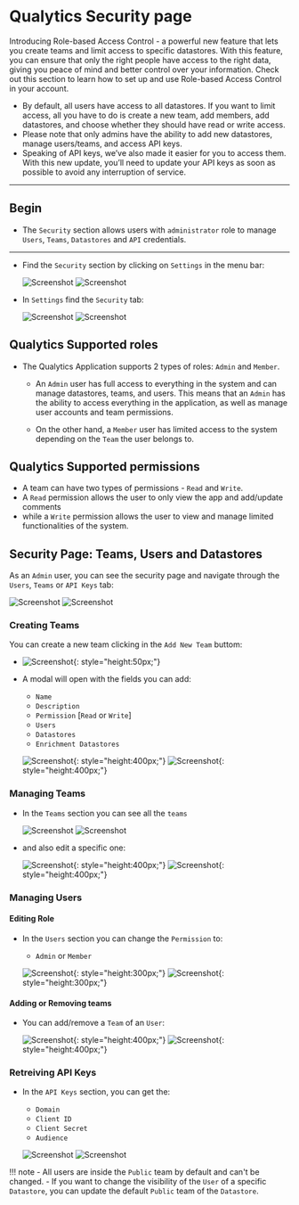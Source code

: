 # Qualytics Security page
Introducing Role-based Access Control - a powerful new feature that lets you create teams and limit access to specific datastores. With this feature, you can ensure that only the right people have access to the right data, giving you peace of mind and better control over your information. Check out this section to learn how to set up and use Role-based Access Control in your account.

* By default, all users have access to all datastores. If you want to limit access, all you have to do is create a new team, add members, add datastores, and choose whether they should have read or write access. 
* Please note that only admins have the ability to add new datastores, manage users/teams, and access API keys.
* Speaking of API keys, we’ve also made it easier for you to access them. With this new update, you’ll need to update your API keys as soon as possible to avoid any interruption of service.
---
## Begin
* The `Security` section allows users with `administrator` role to manage `Users`, `Teams`, `Datastores` and `API` credentials.

---

* Find the `Security` section by clicking on `Settings` in the menu bar:

  ![Screenshot](../assets/notifications/settings-tab-light.png#only-light)
  ![Screenshot](../assets/notifications/settings-tab-dark.png#only-dark)

* In `Settings` find the `Security` tab:

  ![Screenshot](../assets/security/security-tab-light.png#only-light)
  ![Screenshot](../assets/security/security-tab-dark.png#only-dark)

## Qualytics Supported roles

* The Qualytics Application supports 2 types of roles: `Admin` and `Member`.
    * An `Admin` user has full access to everything in the system and can manage datastores, teams, and users. This means that an `Admin` has the ability to access everything in the application, as well as manage user accounts and team permissions.

    * On the other hand, a `Member` user has limited access to the system depending on the `Team` the user belongs to. 
    
## Qualytics Supported permissions

  * A team can have two types of permissions - `Read` and `Write`. 
  * A `Read` permission allows the user to only view the app and add/update comments 
  * while a `Write` permission allows the user to view and manage limited functionalities of the system.

## Security Page: Teams, Users and Datastores

As an `Admin` user, you can see the security page and navigate through the `Users`, `Teams` or `API Keys` tab:

  ![Screenshot](../assets/security/security-overview-light.png#only-light)
  ![Screenshot](../assets/security/security-overview-dark.png#only-dark)

### Creating Teams
  You can create a new team clicking in the `Add New Team` buttom:

  - ![Screenshot](../assets/security/create-team.png){: style="height:50px;"}

  - A modal will open with the fields you can add:
      * `Name`
      * `Description`
      * `Permission` [`Read` or `Write`]
      * `Users`
      * `Datastores`
      * `Enrichment Datastores`

      ![Screenshot](../assets/security/add-team-light.png#only-light){: style="height:400px;"}
      ![Screenshot](../assets/security/add-team-dark.png#only-dark){: style="height:400px;"}


### Managing Teams

* In the `Teams` section you can see all the `teams` 

  ![Screenshot](../assets/security/security-team-overview-light.png#only-light)
  ![Screenshot](../assets/security/security-team-overview-dark.png#only-dark)

* and also edit a specific one:

  ![Screenshot](../assets/security/edit-team-light.png#only-light){: style="height:400px;"}
  ![Screenshot](../assets/security/edit-team-dark.png#only-dark){: style="height:400px;"}

### Managing Users

#### Editing Role
* In the `Users` section you can change the `Permission` to:
    - `Admin` or `Member`

  ![Screenshot](../assets/security/edit-user-permission-light.png#only-light){: style="height:300px;"}
  ![Screenshot](../assets/security/edit-user-permission-dark.png#only-dark){: style="height:300px;"}

#### Adding or Removing teams
* You can add/remove a `Team` of an `User`:

  ![Screenshot](../assets/security/edit-user-team-light.png#only-light){: style="height:400px;"}
  ![Screenshot](../assets/security/edit-user-team-dark.png#only-dark){: style="height:400px;"}


### Retreiving API Keys

- In the `API Keys` section, you can get the:
  * `Domain`
  * `Client ID`
  * `Client Secret`
  * `Audience`

  ![Screenshot](../assets/security/qualytics-api-keys-light.png#only-light)
  ![Screenshot](../assets/security/qualytics-api-keys-dark.png#only-dark)




!!! note
    - All users are inside the `Public` team by default and can't be changed. 
    - If you want to change the visibility of the `User` of a specific `Datastore`, you can update the default `Public` team of the `Datastore`.


